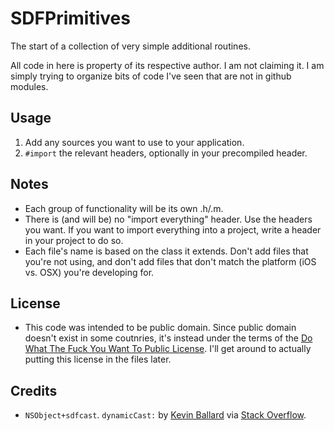 SDFPrimitives
=============

The start of a collection of very simple additional routines.

All code in here is property of its respective author. I am not claiming it. I am simply trying to organize bits of code I've seen that are not in github modules.

## Usage ##

1. Add any sources you want to use to your application.
2. `#import` the relevant headers, optionally in your precompiled header.

## Notes ##

- Each group of functionality will be its own .h/.m.
- There is (and will be) no "import everything" header. Use the headers you want. If you want to import everything into a project, write a header in your project to do so.
- Each file's name is based on the class it extends. Don't add files that you're not using, and don't add files that don't match the platform (iOS vs. OSX) you're developing for.

## License ##

- This code was intended to be public domain. Since public domain doesn't exist in some coutnries, it's instead under the terms of the [Do What The Fuck You Want To Public License][wtfpl]. I'll get around to actually putting this license in the files later.

## Credits ##

- `NSObject+sdfcast`. `dynamicCast:` by [Kevin Ballard][ballard] via [Stack Overflow][safecast].

[wtfpl]: http://sam.zoy.org/wtfpl
[ballard]: https://twitter.com/eridius
[safecast]: http://stackoverflow.com/questions/10557756/objective-c-dynamic-cast/12171194#12171194
